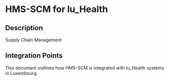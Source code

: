 # HMS-SCM for lu_Health

## Description

Supply Chain Management

## Integration Points

This document outlines how HMS-SCM is integrated with lu_Health systems in Luxembourg.
